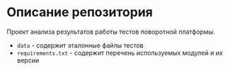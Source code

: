 **Описание репозитория**
========================
Проект анализа результатов работы тестов поворотной платформы.
 - ``data`` - содержит эталонные файлы тестов
 - ``requirements.txt`` - содержит перечень используемых модулей  и их версии
